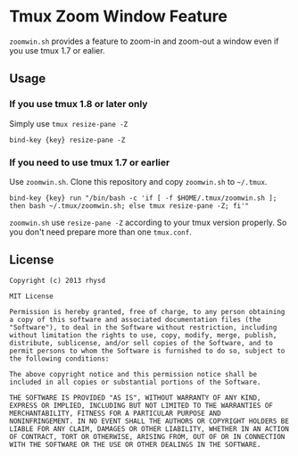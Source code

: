 Tmux Zoom Window Feature
========================

`zoomwin.sh` provides a feature to zoom-in and zoom-out a window even if you use tmux 1.7 or ealier.

## Usage

### If you use tmux 1.8 or later only

Simply use `tmux resize-pane -Z`

```
bind-key {key} resize-pane -Z
```

### If you need to use tmux 1.7 or earlier

Use `zoomwin.sh`.
Clone this repository and copy `zoomwin.sh` to `~/.tmux`.

```
bind-key {key} run "/bin/bash -c 'if [ -f $HOME/.tmux/zoomwin.sh ]; then bash ~/.tmux/zoomwin.sh; else tmux resize-pane -Z; fi'"
```

`zoomwin.sh` use `resize-pane -Z` according to your tmux version properly. So you don't need prepare more than one `tmux.conf`.

## License

    Copyright (c) 2013 rhysd

    MIT License

    Permission is hereby granted, free of charge, to any person obtaining
    a copy of this software and associated documentation files (the
    "Software"), to deal in the Software without restriction, including
    without limitation the rights to use, copy, modify, merge, publish,
    distribute, sublicense, and/or sell copies of the Software, and to
    permit persons to whom the Software is furnished to do so, subject to
    the following conditions:

    The above copyright notice and this permission notice shall be
    included in all copies or substantial portions of the Software.

    THE SOFTWARE IS PROVIDED "AS IS", WITHOUT WARRANTY OF ANY KIND,
    EXPRESS OR IMPLIED, INCLUDING BUT NOT LIMITED TO THE WARRANTIES OF
    MERCHANTABILITY, FITNESS FOR A PARTICULAR PURPOSE AND
    NONINFRINGEMENT. IN NO EVENT SHALL THE AUTHORS OR COPYRIGHT HOLDERS BE
    LIABLE FOR ANY CLAIM, DAMAGES OR OTHER LIABILITY, WHETHER IN AN ACTION
    OF CONTRACT, TORT OR OTHERWISE, ARISING FROM, OUT OF OR IN CONNECTION
    WITH THE SOFTWARE OR THE USE OR OTHER DEALINGS IN THE SOFTWARE.
